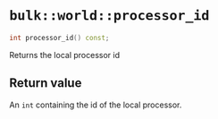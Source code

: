 # `bulk::world::processor_id`

```cpp
int processor_id() const;
```

Returns the local processor id

## Return value

An `int` containing the id of the local processor.
